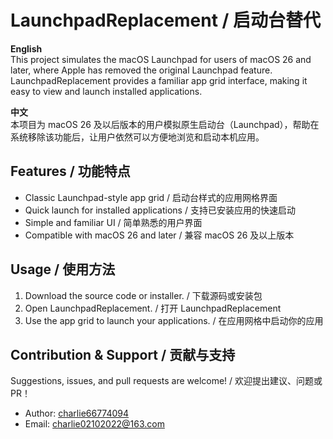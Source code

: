 # LaunchpadReplacement / 启动台替代

**English**  
This project simulates the macOS Launchpad for users of macOS 26 and later, where Apple has removed the original Launchpad feature. LaunchpadReplacement provides a familiar app grid interface, making it easy to view and launch installed applications.

**中文**  
本项目为 macOS 26 及以后版本的用户模拟原生启动台（Launchpad），帮助在系统移除该功能后，让用户依然可以方便地浏览和启动本机应用。

## Features / 功能特点

- Classic Launchpad-style app grid / 启动台样式的应用网格界面
- Quick launch for installed applications / 支持已安装应用的快速启动
- Simple and familiar UI / 简单熟悉的用户界面
- Compatible with macOS 26 and later / 兼容 macOS 26 及以上版本

## Usage / 使用方法

1. Download the source code or installer. / 下载源码或安装包
2. Open LaunchpadReplacement. / 打开 LaunchpadReplacement
3. Use the app grid to launch your applications. / 在应用网格中启动你的应用

## Contribution & Support / 贡献与支持

Suggestions, issues, and pull requests are welcome! / 欢迎提出建议、问题或 PR！

- Author: [charlie66774094](https://github.com/charlie66774094)
- Email: charlie02102022@163.com
